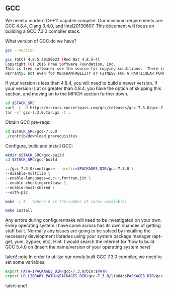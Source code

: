 ## GCC

We need a modern C++11 capable compiler. Our minimum requirements are: GCC 4.8.4, Clang 3.4.0,
and Intel20130607. This document will focus on building a GCC 7.3.0 compiler stack.

What version of GCC do we have?

```bash
gcc --version

gcc (GCC) 4.8.5 20150623 (Red Hat 4.8.5-4)
Copyright (C) 2015 Free Software Foundation, Inc.
This is free software; see the source for copying conditions.  There is NO
warranty; not even for MERCHANTABILITY or FITNESS FOR A PARTICULAR PURPOSE.
```

If your version is less than 4.8.4, you will need to build a newer version. If your version is at or
greater than 4.8.4, you have the option of skipping this section, and moving on to the MPICH section
further down.

```bash
cd $STACK_SRC
curl -L -O http://mirrors.concertpass.com/gcc/releases/gcc-7.3.0/gcc-7.3.0.tar.gz
tar -xf gcc-7.3.0.tar.gz -C .
```

Obtain GCC pre-reqs:

```bash
cd $STACK_SRC/gcc-7.3.0
./contrib/download_prerequisites
```

Configure, build and install GCC:

```bash
mkdir $STACK_SRC/gcc-build
cd $STACK_SRC/gcc-build

../gcc-7.3.0/configure --prefix=$PACKAGES_DIR/gcc-7.3.0 \
--disable-multilib \
--enable-languages=c,c++,fortran,jit \
--enable-checking=release \
--enable-host-shared \
--with-pic

make -j #   (where # is the number of cores available)

make install
```

Any errors during configure/make will need to be investigated on your own. Every operating system I
have come across has its own nuances of getting stuff built. Normally any issues are going to be
solved by installing the necessary development libraries using your system package manager (apt-get,
yum, zypper, etc). Hint: I would search the internet for 'how to build GCC 5.4.0 on (insert the
name/version of your operating system here)'

!alert! note
In order to utilize our newly built GCC 7.3.0 compiler, we need to set some variables:

```bash
export PATH=$PACKAGES_DIR/gcc-7.3.0/bin:$PATH
export LD_LIBRARY_PATH=$PACKAGES_DIR/gcc-7.3.0/lib64:$PACKAGES_DIR/gcc-7.3.0/lib:$PACKAGES_DIR/gcc-7.3.0/lib/gcc/x86_64-unknown-linux-gnu/7.3.0:$PACKAGES_DIR/gcc-7.3.0/libexec/gcc/x86_64-unknown-linux-gnu/7.3.0:$LD_LIBRARY_PATH
```
!alert-end!
